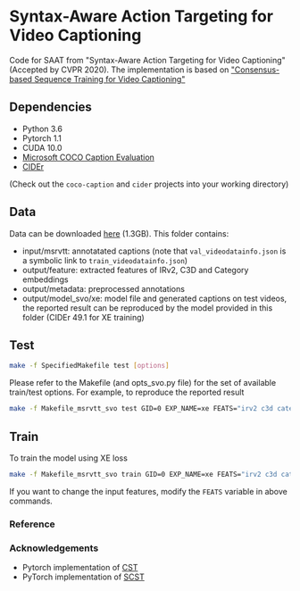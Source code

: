 # Syntax-Aware Action Targeting for Video Captioning

Code for SAAT from "Syntax-Aware Action Targeting for Video Captioning" (Accepted by CVPR 2020). The implementation is based on ["Consensus-based Sequence Training for Video Captioning"]([https://github.com/mynlp/cst_captioning])

## Dependencies

* Python 3.6
* Pytorch 1.1
* CUDA 10.0
* [Microsoft COCO Caption Evaluation](https://github.com/tylin/coco-caption)
* [CIDEr](https://github.com/plsang/cider)

(Check out the `coco-caption` and `cider` projects into your working directory)

## Data

Data can be downloaded [here](https://drive.google.com/drive/folders/1n0RITmiyb0vdInGNj4O7m661V7BrsSOO?usp=sharing) (1.3GB). This folder contains:
* input/msrvtt: annotatated captions (note that `val_videodatainfo.json` is a symbolic link to `train_videodatainfo.json`)
* output/feature: extracted features of IRv2, C3D and Category embeddings
* output/metadata: preprocessed annotations
* output/model_svo/xe: model file and generated captions on test videos, the reported result can be reproduced by the model provided in this folder (CIDEr 49.1 for XE training)

## Test

```bash
make -f SpecifiedMakefile test [options]
```
Please refer to the Makefile (and opts_svo.py file) for the set of available train/test options. For example, to reproduce the reported result
```bash
make -f Makefile_msrvtt_svo test GID=0 EXP_NAME=xe FEATS="irv2 c3d category" BFEATS="roi_feat roi_box" USE_RL=0 CST=0 USE_MIXER=0 SCB_CAPTIONS=0 LOGLEVEL=DEBUG MAX_EPOCH=100 LAMBDA=20
```

## Train

To train the model using XE loss
```bash
make -f Makefile_msrvtt_svo train GID=0 EXP_NAME=xe FEATS="irv2 c3d category" BFEATS="roi_feat roi_box" USE_RL=0 CST=0 USE_MIXER=0 SCB_CAPTIONS=0 LOGLEVEL=DEBUG MAX_EPOCH=100 LAMBDA=20
```

If you want to change the input features, modify the `FEATS` variable in above commands.

### Reference



### Acknowledgements

* Pytorch implementation of [CST](https://github.com/mynlp/cst_captioning)
* PyTorch implementation of  [SCST](https://github.com/ruotianluo/self-critical.pytorch)
